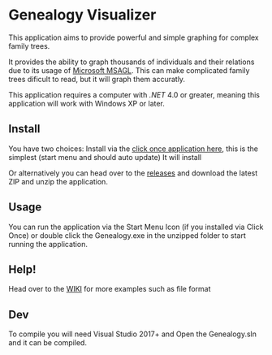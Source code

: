 # Genealogy Visualizer

This application aims to provide powerful and simple graphing for complex family trees.

It provides the ability to graph thousands of individuals and their relations due to its usage of [Microsoft MSAGL](https://www.microsoft.com/en-us/research/project/microsoft-automatic-graph-layout/). This can make complicated family trees dificult to read, but it will graph them accuratly. 

This application requires a computer with *.NET* 4.0 or greater, meaning this application will work with Windows XP or later.

## Install

You have two choices: Install via the [click once application here](https://raw.githubusercontent.com/nwhansen/genealogy-viewer-deploy/master/setup.exe), this is the simplest (start menu and should auto update) It will install 

Or alternatively you can head over to the [releases](https://github.com/nwhansen/genealogy-viewer/releases) and download the latest ZIP and unzip the application.

## Usage

You can run the application via the Start Menu Icon (if you installed via Click Once) or double click the Genealogy.exe in the unzipped folder to start running the application.

## Help!

Head over to the [WIKI](https://github.com/nwhansen/genealogy-viewer/wiki) for more examples such as file format

## Dev

To compile you will need Visual Studio 2017+ and Open the Genealogy.sln and it can be compiled. 